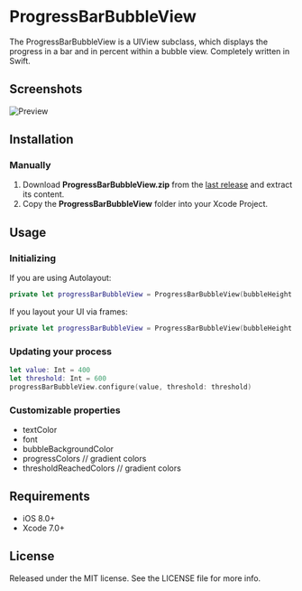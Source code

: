 # ProgressBarBubbleView

The ProgressBarBubbleView is a UIView subclass, which displays the progress in a bar and in percent within a bubble view. Completely written in Swift.

## Screenshots
![Preview](https://cloud.githubusercontent.com/assets/5786065/7445805/72750532-f1c2-11e4-8944-b213bccbce73.gif
)

## Installation

### Manually

1. Download **ProgressBarBubbleView.zip** from the [last release](https://github.com/mollywoodnini/ProgressBarBubbleView/releases/latest) and extract its content.
2. Copy the **ProgressBarBubbleView** folder into your Xcode Project.

## Usage

### Initializing
If you are using Autolayout:
```swift
private let progressBarBubbleView = ProgressBarBubbleView(bubbleHeight: 40, barHeight: 10)
```

If you layout your UI via frames:
```swift
private let progressBarBubbleView = ProgressBarBubbleView(bubbleHeight: 40, barHeight: 10, width: 300, position: CGPointZero)
```

### Updating your process
```swift
let value: Int = 400
let threshold: Int = 600
progressBarBubbleView.configure(value, threshold: threshold)
```

### Customizable properties
* textColor
* font
* bubbleBackgroundColor
* progressColors // gradient colors
* thresholdReachedColors // gradient colors

## Requirements
- iOS 8.0+
- Xcode 7.0+

## License

Released under the MIT license. See the LICENSE file for more info.
